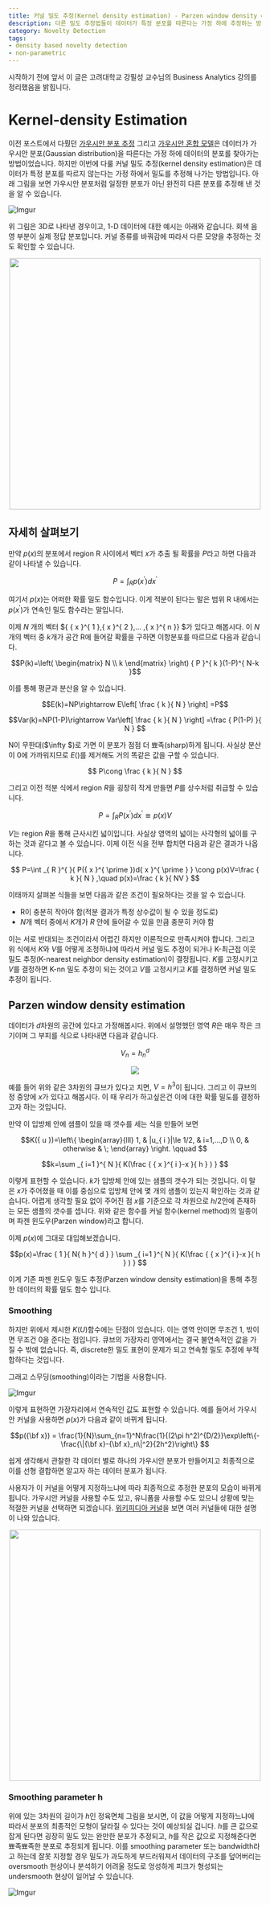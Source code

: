 ```yaml
---
title: 커널 밀도 추정(Kernel density estimation) - Parzen window density estimation
description: 다른 밀도 추정법들이 데이터가 특정 분포를 따른다는 가정 하에 추정하는 방법이었습니다. 하지만 이번에 설명할 커널 밀도 추정은 데이터가 특정 분포를 따르지 않는다는 가정 하에 밀도를 추정하는 방법입니다. 커널 밀도 추정의 기본적인 개념을 알아보고 대표적인 그 중 파젠 윈도우 밀도 추정(Parzen window density estimation)에 대해 알아보겠습니다.
category: Novelty Detection
tags:
- density based novelty detection
- non-parametric
---
```



시작하기 전에 앞서 이 글은 고려대학교 강필성 교수님의 Business Analytics 강의를 정리했음을 밝힙니다.


# Kernel-density Estimation

이전 포스트에서 다뤘던 [가우시안 분포 추정](https://jayhey.github.io/novelty%20detection/2017/11/02/Novelty_detection_Gaussian/) 그리고 [가우시안 혼합 모델](https://jayhey.github.io/novelty%20detection/2017/11/03/Novelty_detection_MOG/)은 데이터가 가우시안 분포(Gaussian distribution)을 따른다는 가정 하에 데이터의 분포를 찾아가는 방법이었습니다. 하지만 이번에 다룰 커널 밀도 추정(kernel density estimation)은 데이터가 특정 분포를 따르지 않는다는 가정 하에서 밀도를 추정해 나가는 방법입니다. 아래 그림을 보면 가우시안 분포처럼 일정한 분포가 아닌 완전히 다른 분포를 추정해 낸 것을 알 수 있습니다.

![Imgur](https://i.imgur.com/dggz7Q5.png)

위 그림은 3D로 나타낸 경우이고, 1-D 데이터에 대한 예시는 아래와 같습니다. 회색 음영 부분이 실제 정답 분포입니다. 커널 종류를 바꿔감에 따라서 다른 모양을 추정하는 것도 확인할 수 있습니다.

<div align="center"><a href="https://imgur.com/E95iRvE"><img src="https://i.imgur.com/E95iRvE.png" width=500 /></a></div>


## 자세히 살펴보기


만약 $p({ x })$의 분포에서 region R 사이에서 벡터 $x$가 추출 될 확률을 $P$라고 하면 다음과 같이 나타낼 수 있습니다. 

$$P=\int _{ R }^{  }{ p({ x }^{ \prime  })dx^{ \prime  } } $$

여기서 $p(x)$는 어떠한 확률 밀도 함수입니다. 이게 적분이 된다는 말은 범위 R 내에서는 $p({ x }^{ \prime  })$가 연속인 밀도 함수라는 말입니다. 

이제 $N$ 개의 벡터 $\{ { x }^{ 1 },{ x }^{ 2 },... ,{ x }^{ n }\} $가 있다고 해봅시다.
이 $N$개의 벡터 중 $k$개가 공간 R에 들어갈 확률을 구하면 이항분포를 따르므로 다음과 같습니다.

$$P(k)=\left( \begin{matrix} N \\ k \end{matrix} \right) { P }^{ k }(1-P)^{ N-k }$$

이를 통해 평균과 분산을 알 수 있습니다.

$$E(k)=NP\rightarrow E\left[ \frac { k }{ N }  \right] =P$$

$$Var(k)=NP(1-P)\rightarrow Var\left[ \frac { k }{ N }  \right] =\frac { P(1-P) }{ N } $$

N이 무한대($\infty $)로 가면 이 분포가 점점 더 뾰족(sharp)하게 됩니다. 사실상 분산이 0에 가까워지므로 $E()$를 제거해도 거의 똑같은 값을 구할 수 있습니다. 

$$ P\cong \frac { k }{ N }  $$

그리고 이전 적분 식에서 region $R$을 굉장히 작게 만들면 $P$를 상수처럼 취급할 수 있습니다. 

$$P=\int _{ R }^{  }{ P({ x }^{ \prime  })d{ x }^{ \prime  } } \cong p(x)V$$

$V$는 region $R$을 통해 근사시킨 넓이입니다. 사실상 영역의 넓이는 사각형의 넓이를 구하는 것과 같다고 볼 수 있습니다. 이제 이전 식을 전부 합치면 다음과 같은 결과가 나옵니다.

$$ P=\int _{ R }^{  }{ P({ x }^{ \prime  })d{ x }^{ \prime  } } \cong p(x)V=\frac { k }{ N } ,\quad p(x)=\frac { k }{ NV } $$

이태까지 살펴본 식들을 보면 다음과 같은 조건이 필요하다는 것을 알 수 있습니다.

- R이 충분히 작아야 함(적분 결과가 특정 상수값이 될 수 있을 정도로) 
- $N$개 벡터 중에서 $K$개가 $R$ 안에 들어갈 수 있을 만큼 충분히 커야 함

이는 서로 반대되는 조건이라서 어렵긴 하지만 이론적으로 만족시켜야 합니다. 그리고 위 식에서 $K$와 $V$를 어떻게 조정하냐에 따라서 커널 밀도 추정이 되거나 K-최근접 이웃 밀도 추정(K-nearest neighbor density estimation)이 결정됩니다. $K$를 고정시키고 $V$를 결정하면 K-nn 밀도 추정이 되는 것이고 $V$를 고정시키고 $K$를 결정하면 커널 밀도 추정이 됩니다.


## Parzen window density estimation

데이터가 $d$차원의 공간에 있다고 가정해봅시다. 위에서 설명했던 영역 $R$은 매우 작은 크기이며 그 부피를 식으로 나타내면 다음과 같습니다. 

$${ V }_{ n }={ h }_{ n }^{ d }$$

<div align="center"><a href="https://imgur.com/R4TAg8r"><img src="https://i.imgur.com/R4TAg8r.png" /></a></div>

예를 들어 위와 같은 3차원의 큐브가 있다고 치면, ${V}={h}^{3}$이 됩니다. 그리고 이 큐브의 정 중앙에 $x$가 있다고 해봅시다. 이 때 우리가 하고싶은건 이에 대한 확률 밀도를 결정하고자 하는 것입니다. 

만약 이 입방체 안에 샘플이 있을 때 갯수를 세는 식을 만들어 보면

$$K({ u })=\left\{ \begin{array}{lll} 1, & |u_{ i }|\le 1/2, & i=1,...,D \\ 0, & otherwise & \;  \end{array} \right. \qquad $$


$$k=\sum _{ i=1 }^{ N }{ K(\frac { { x }^{ i }-x }{ h } ) } $$


이렇게 표현할 수 있습니다. $k$가 입방체 안에 있는 샘플의 갯수가 되는 것입니다. 이 말은 $x$가 주어졌을 때 이를 중심으로 입방체 안에 몇 개의 샘플이 있는지 확인하는 것과 같습니다. 어렵게 생각할 필요 없이 주어진 점 $x$를 기준으로 각 차원으로 $h/2$안에 존재하는 모든 샘플의 갯수를 셉니다. 위와 같은 함수를 커널 함수(kernel method)의 일종이며 파젠 윈도우(Parzen window)라고 합니다. 

이제 $p(x)$에 그대로 대입해보겠습니다.

$$p(x)=\frac { 1 }{ N{ h }^{ d } } \sum _{ i=1 }^{ N }{ K(\frac { { x }^{ i }-x }{ h } ) } $$

이게 기존 파젠 윈도우 밀도 추정(Parzen window density estimation)을 통해 추정한 데이터의 확률 밀도 함수 입니다.

### Smoothing

하지만 위에서 제시한 $K(U)$함수에는 단점이 있습니다. 이는 영역 안이면 무조건 1, 밖이면 무조건 0을 준다는 점입니다. 큐브의 가장자리 영역에서는 결국 불연속적인 값을 가질 수 밖에 없습니다. 즉, discrete한 밀도 표현이 문제가 되고 연속형 밀도 추정에 부적합하다는 것입니다.

그래고 스무딩(smoothing)이라는 기법을 사용합니다. 

![Imgur](https://i.imgur.com/PBicTz0.png)

이렇게 표현하면 가장자리에서 연속적인 값도 표현할 수 있습니다. 예를 들어서 가우시안 커널을 사용하면 $p(x)$가 다음과 같이 바뀌게 됩니다.

$$p({\bf x}) = \frac{1}{N}\sum_{n=1}^N\frac{1}{(2\pi h^2)^{D/2}}\exp\left\{-\frac{\|{\bf x}-{\bf x}_n\|^2}{2h^2}\right\} $$

쉽게 생각해서 관찰한 각 데이터 별로 하나의 가우시안 분포가 만들어지고 최종적으로 이를 선형 결합하면 알고자 하는 데이터 분포가 됩니다. 

사용자가 이 커널을 어떻게 지정하느냐에 따라 최종적으로 추정한 분포의 모습이 바뀌게 됩니다. 가우시안 커널을 사용할 수도 있고, 유니폼을 사용할 수도 있으니 상황에 맞는 적절한 커널을 선택하면 되겠습니다. [위키피디아 커널](https://en.wikipedia.org/wiki/Kernel_(statistics)#Kernel_functions_in_common_use)을 보면 여러 커널들에 대한 설명이 나와 있습니다. 


<div align="center"><a href="https://imgur.com/JoFpY65"><img src="https://i.imgur.com/JoFpY65.png" width=500 /></a></div>

### Smoothing parameter h

위에 있는 3차원의 길이가 $h$인 정육면체 그림을 보시면, 이 값을 어떻게 지정하느냐에 따라서 분포의 최종적인 모형이 달라질 수 있다는 것이 예상되실 겁니다. $h$를 큰 값으로 잡게 된다면 굉장히 밀도 있는 완만한 분포가 추정되고, $h$를 작은 값으로 지정해준다면 뾰족뾰족한 분포로 추정되게 됩니다. 이를 smoothing parameter 또는 bandwidth라고 하는데 잘못 지정할 경우 밀도가 과도하게 부드러워져서 데이터의 구조를 덮어버리는 oversmooth 현상이나 분석하기 어려울 정도로 엉성하게 피크가 형성되는 undersmooth 현상이 일어날 수 있습니다.

![Imgur](https://i.imgur.com/iumNcnR.png)

